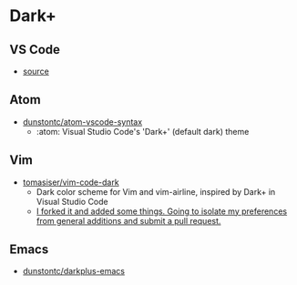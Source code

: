 # Dark+ #

## VS Code ##
  - [source](https://github.com/Microsoft/vscode/tree/master/extensions/theme-defaults/themes) 

## Atom ##
  - [dunstontc/atom-vscode-syntax](https://github.com/dunstontc/atom-vscode-syntax)
    - :atom: Visual Studio Code's 'Dark+' (default dark) theme

## Vim ##
  - [tomasiser/vim-code-dark](https://github.com/tomasiser/vim-code-dark)
    - Dark color scheme for Vim and vim-airline, inspired by Dark+ in Visual Studio Code
    - [I forked it and added some things.  Going to isolate my preferences from general additions and submit a pull request.](https://github.com/dunstontc/vim-code-dark)

## Emacs ##
 - [dunstontc/darkplus-emacs](https://github.com/dunstontc/darkplus-emacs)
